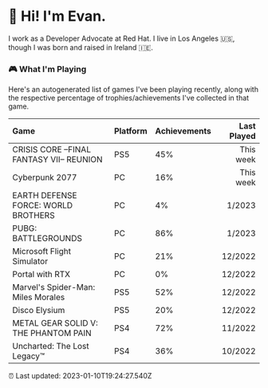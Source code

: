 
  # 🖖 Hi! I'm Evan.

  I work as a Developer Advocate at Red Hat. I live in Los Angeles 🇺🇸, though I was born and raised in Ireland 🇮🇪. 

  ### 🎮 What I'm Playing 

  Here's an autogenerated list of games I've been playing recently, along with the respective percentage of trophies/achievements I've collected in that game.

  | Game                                    | Platform | Achievements | Last Played |
| :-------------------------------------- | :------- | :----------- | ----------: |
| CRISIS CORE –FINAL FANTASY VII– REUNION | PS5      | 45%          |   This week |
| Cyberpunk 2077                          | PC       | 16%          |   This week |
| EARTH DEFENSE FORCE: WORLD BROTHERS     | PC       | 4%           |      1/2023 |
| PUBG: BATTLEGROUNDS                     | PC       | 86%          |      1/2023 |
| Microsoft Flight Simulator              | PC       | 21%          |     12/2022 |
| Portal with RTX                         | PC       | 0%           |     12/2022 |
| Marvel's Spider-Man: Miles Morales      | PS5      | 52%          |     12/2022 |
| Disco Elysium                           | PS5      | 20%          |     12/2022 |
| METAL GEAR SOLID V: THE PHANTOM PAIN    | PS4      | 72%          |     11/2022 |
| Uncharted: The Lost Legacy™             | PS4      | 36%          |     10/2022 |

  ⏰ Last updated: 2023-01-10T19:24:27.540Z
  
